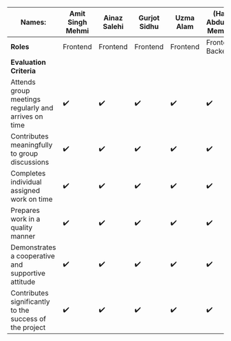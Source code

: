 | Names:                       | Amit Singh Mehmi | Ainaz Salehi | Gurjot Sidhu | Uzma Alam | (Haadi) Abdulhaadi Memisevic | Victor Buica | Ali Shandhor |
|------------------------------|------------------|--------------|--------------|-----------|------------------------------|--------------|--------------|
| **Roles**                     | Frontend         | Frontend     | Frontend     | Frontend  | Frontend & Backend           | Backend Lead | Frontend     |
| **Evaluation Criteria**       |                  |              |              |           |                              |              |              |
| Attends group meetings regularly and arrives on time | ✔️               | ✔️            | ✔️            | ✔️         | ✔️                            | ✔️            | ✔️            |
| Contributes meaningfully to group discussions          | ✔️               | ✔️            | ✔️            | ✔️         | ✔️                            | ✔️            | ✔️            |
| Completes individual assigned work on time            | ✔️               | ✔️            | ✔️            | ✔️         | ✔️                            | ✔️            | ✔️            |
| Prepares work in a quality manner                     | ✔️               | ✔️            | ✔️            | ✔️         | ✔️                            | ✔️            | ✔️            |
| Demonstrates a cooperative and supportive attitude    | ✔️               | ✔️            | ✔️            | ✔️         | ✔️                            | ✔️            | ✔️            |
| Contributes significantly to the success of the project | ✔️               | ✔️            | ✔️            | ✔️         | ✔️                            | ✔️            | ✔️            |
